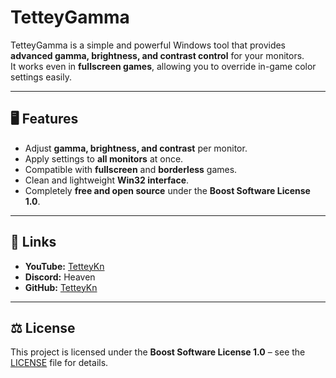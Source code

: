 # TetteyGamma

TetteyGamma is a simple and powerful Windows tool that provides **advanced gamma, brightness, and contrast control** for your monitors.  
It works even in **fullscreen games**, allowing you to override in-game color settings easily.

---

## 🖥️ Features

- Adjust **gamma, brightness, and contrast** per monitor.
- Apply settings to **all monitors** at once.
- Compatible with **fullscreen** and **borderless** games.
- Clean and lightweight **Win32 interface**.
- Completely **free and open source** under the **Boost Software License 1.0**.

---

## 🔗 Links

- **YouTube:** [TetteyKn](https://youtube.com/@TetteyKn)
- **Discord:** Heaven
- **GitHub:** [TetteyKn](https://github.com/TetteyKn)

---

## ⚖️ License

This project is licensed under the **Boost Software License 1.0** – see the [LICENSE](LICENSE) file for details.
